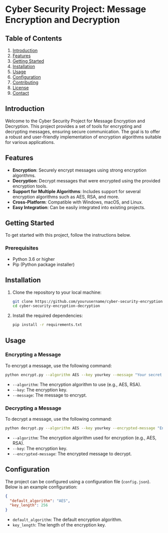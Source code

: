 # Cyber Security Project: Message Encryption and Decryption

## Table of Contents

1. [Introduction](#introduction)
2. [Features](#features)
3. [Getting Started](#getting-started)
4. [Installation](#installation)
5. [Usage](#usage)
6. [Configuration](#configuration)
7. [Contributing](#contributing)
8. [License](#license)
9. [Contact](#contact)

## Introduction

Welcome to the Cyber Security Project for Message Encryption and Decryption. This project provides a set of tools for encrypting and decrypting messages, ensuring secure communication. The goal is to offer a robust and user-friendly implementation of encryption algorithms suitable for various applications.

## Features

- **Encryption**: Securely encrypt messages using strong encryption algorithms.
- **Decryption**: Decrypt messages that were encrypted using the provided encryption tools.
- **Support for Multiple Algorithms**: Includes support for several encryption algorithms such as AES, RSA, and more.
- **Cross-Platform**: Compatible with Windows, macOS, and Linux.
- **Easy Integration**: Can be easily integrated into existing projects.

## Getting Started

To get started with this project, follow the instructions below.

### Prerequisites

- Python 3.6 or higher
- Pip (Python package installer)

## Installation

1. Clone the repository to your local machine:

    ```bash
    git clone https://github.com/yourusername/cyber-security-encryption-decryption.git
    cd cyber-security-encryption-decryption
    ```

2. Install the required dependencies:

    ```bash
    pip install -r requirements.txt
    ```

## Usage

### Encrypting a Message

To encrypt a message, use the following command:

```bash
python encrypt.py --algorithm AES --key yourkey --message "Your secret message"
```

- `--algorithm`: The encryption algorithm to use (e.g., AES, RSA).
- `--key`: The encryption key.
- `--message`: The message to encrypt.

### Decrypting a Message

To decrypt a message, use the following command:

```bash
python decrypt.py --algorithm AES --key yourkey --encrypted-message "EncryptedMessage"
```

- `--algorithm`: The encryption algorithm used for encryption (e.g., AES, RSA).
- `--key`: The encryption key.
- `--encrypted-message`: The encrypted message to decrypt.

## Configuration

The project can be configured using a configuration file (`config.json`). Below is an example configuration:

```json
{
  "default_algorithm": "AES",
  "key_length": 256
}
```

- `default_algorithm`: The default encryption algorithm.
- `key_length`: The length of the encryption key.

